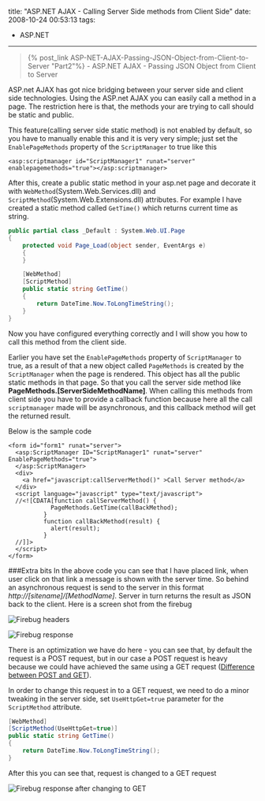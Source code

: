 title: "ASP.NET AJAX - Calling Server Side methods from Client Side"
date: 2008-10-24 00:53:13
tags:
- ASP.NET
---

> {% post_link ASP-NET-AJAX-Passing-JSON-Object-from-Client-to-Server "Part2"%} - ASP.NET AJAX - Passing JSON Object from Client to Server

ASP.net AJAX has got nice bridging between your server side and client side technologies. Using the ASP.net AJAX you can easily call a method in a page. The restriction here is that, the methods your are trying to call should be static and public.

This feature(calling server side static method) is not enabled by default, so you have to manually enable this and it is very very simple; just set the `EnablePageMethods` property of the `ScriptManager` to true like this

```
<asp:scriptmanager id="ScriptManager1" runat="server" enablepagemethods="true"></asp:scriptmanager>
```

After this, create a public static method in your asp.net page and decorate it with `WebMethod`(System.Web.Services.dll) and `ScriptMethod`(System.Web.Extensions.dll) attributes. For example I have created a static method called `GetTime()` which returns current time as string.

```cs
public partial class _Default : System.Web.UI.Page
{
    protected void Page_Load(object sender, EventArgs e)
    {
    }

    [WebMethod]
    [ScriptMethod]
    public static string GetTime()
    {
        return DateTime.Now.ToLongTimeString();
    }
}
```

Now you have configured everything correctly and I will show you how to call this method from the client side.

Earlier you have set the `EnablePageMethods` property of `ScriptManager` to true, as a result of that a new object called `PageMethods` is created by the `ScriptManager` when the page is rendered. This object has all the public static methods in that page. So that you call the server side method like **PageMethods.[ServerSideMethodName]**. When calling this methods from client side you have to provide a callback function because here all the call `scriptmanager` made will be asynchronous, and this callback method will get the returned result.

Below is the sample code

```
<form id="form1" runat="server">
  <asp:ScriptManager ID="ScriptManager1" runat="server" EnablePageMethods="true">
  </asp:ScriptManager>
  <div>
    <a href="javascript:callServerMethod()" >Call Server method</a>
  </div>
  <script language="javascript" type="text/javascript">
  //<![CDATA[function callServerMethod() {
            PageMethods.GetTime(callBackMethod);
          }
          function callBackMethod(result) {
            alert(result);
          }
  //]]>
  </script>
</form>
```

###Extra bits
In the above code you can see that I have placed link, when user click on that link a message is shown with the server time. So behind an asynchronous request is send to the server in this format *http://[sitename]/[MethodName]*. Server in turn returns the result as JSON back to the client. Here is a screen shot from the firebug

![Firebug headers](//static.rajeeshcv.com/images/2008/10/image.png)

![Firebug response](//static.rajeeshcv.com/images/2008/10/image1.png)

There is an optimization we have do here - you can see that, by default the request is a POST request, but in our case a POST request is heavy because we could have achieved the same using a GET request ([Difference between POST and GET](http://www.cs.tut.fi/~jkorpela/forms/methods.html)).

In order to change this request in to a GET request, we need to do a minor tweaking in the server side, set `UseHttpGet=true` parameter for the `ScriptMethod` attribute.

```cs
[WebMethod]
[ScriptMethod(UseHttpGet=true)]
public static string GetTime()
{
    return DateTime.Now.ToLongTimeString();
}
```

After this you can see that, request is changed to a GET request

![Firebug response after changing to GET](//static.rajeeshcv.com/images/2008/10/image2.png)
